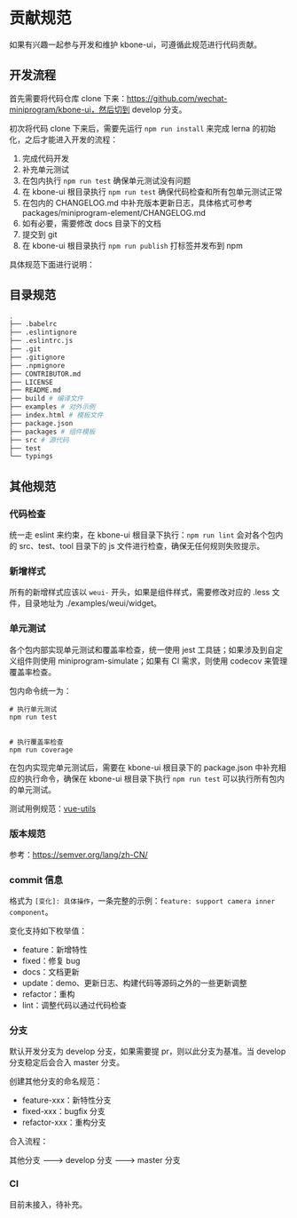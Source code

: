 # 贡献规范

如果有兴趣一起参与开发和维护 kbone-ui，可遵循此规范进行代码贡献。

## 开发流程

首先需要将代码仓库 clone 下来：https://github.com/wechat-miniprogram/kbone-ui，然后切到 develop 分支。

初次将代码 clone 下来后，需要先运行 `npm run install` 来完成 lerna 的初始化，之后才能进入开发的流程：

1. 完成代码开发
2. 补充单元测试
3. 在包内执行 `npm run test` 确保单元测试没有问题
4. 在 kbone-ui 根目录执行 `npm run test` 确保代码检查和所有包单元测试正常
5. 在包内的 CHANGELOG.md 中补充版本更新日志，具体格式可参考 packages/miniprogram-element/CHANGELOG.md
6. 如有必要，需要修改 docs 目录下的文档
7. 提交到 git
8. 在 kbone-ui 根目录执行 `npm run publish` 打标签并发布到 npm

具体规范下面进行说明：

## 目录规范


```sh
.
├── .babelrc
├── .eslintignore
├── .eslintrc.js
├── .git
├── .gitignore
├── .npmignore
├── CONTRIBUTOR.md
├── LICENSE
├── README.md
├── build # 编译文件
├── examples # 对外示例
├── index.html # 模板文件
├── package.json
├── packages # 组件模板
├── src # 源代码
├── test
└── typings
```

## 其他规范

### 代码检查

统一走 eslint 来约束，在 kbone-ui 根目录下执行：`npm run lint` 会对各个包内的 src、test、tool 目录下的 js 文件进行检查，确保无任何规则失败提示。

### 新增样式

所有的新增样式应该以 `weui-` 开头，如果是组件样式，需要修改对应的 .less 文件，目录地址为 ./examples/weui/widget。

### 单元测试

各个包内部实现单元测试和覆盖率检查，统一使用 jest 工具链；如果涉及到自定义组件则使用 miniprogram-simulate；如果有 CI 需求，则使用 codecov 来管理覆盖率检查。

包内命令统一为：

```
# 执行单元测试
npm run test


# 执行覆盖率检查
npm run coverage

```

在包内实现完单元测试后，需要在 kbone-ui 根目录下的 package.json 中补充相应的执行命令，确保在 kbone-ui 根目录下执行 `npm run test` 可以执行所有包内的单元测试。

测试用例规范：[vue-utils](https://vue-test-utils.vuejs.org/)

### 版本规范

参考：https://semver.org/lang/zh-CN/

### commit 信息

格式为 `[变化]: 具体操作`，一条完整的示例：`feature: support camera inner component`。

变化支持如下枚举值：

* feature：新增特性
* fixed：修复 bug
* docs：文档更新
* update：demo、更新日志、构建代码等源码之外的一些更新调整
* refactor：重构
* lint：调整代码以通过代码检查

### 分支

默认开发分支为 develop 分支，如果需要提 pr，则以此分支为基准。当 develop 分支稳定后会合入 master 分支。

创建其他分支的命名规范：

* feature-xxx：新特性分支
* fixed-xxx：bugfix 分支
* refactor-xxx：重构分支

合入流程：

其他分支 ---> develop 分支 ---> master 分支

### CI

目前未接入，待补充。
